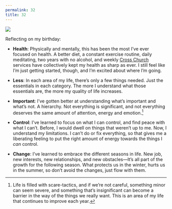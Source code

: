 ```yaml
---
permalink: 32
title: 32
---
```


![][image-1]

Reflecting on my birthday:

- **Health**: Physically and mentally, this has been the most I’ve ever focused on health. A better diet, a constant exercise routine, daily meditating, two years with no alcohol, and weekly [Cross Church][1] services have collectively kept my health as sharp as ever. I still feel like I’m just getting started, though, and I’m excited about where I’m going.

- **Less**: In each area of my life, there’s only a few things needed. Just the essentials in each category. The more I understand what those essentials are, the more my quality of life increases.

- **Important**: I’ve gotten better at understanding what’s important and what’s not. A hierarchy. Not everything is significant, and not everything deserves the same amount of attention, energy and emotion.[^1]

- **Control**: I’ve learned to focus on what I can control, and find peace with what I can’t. Before, I would dwell on things that weren’t up to me. Now, I understand my limitations. I can’t do or fix everything, so that gives me a liberating feeling to put the right amount of energy towards the things I *can* control.

- **Change**: I’ve learned to embrace the different seasons in life. New job, new interests, new relationships, and new obstacles—It’s all part of the growth for the following season. What protects us in the winter, hurts us in the summer, so don’t avoid the changes, just flow with them.

[^1]:	Life is filled with scare-tactics, and if we’re not careful, something minor can seem severe, and something that’s insignificant can become a barrier in the way of the things we really want. This is an area of my life that continues to improve each year.

[1]:	/cc3

[image-1]:	https://i.imgur.com/FCQfcq4.png